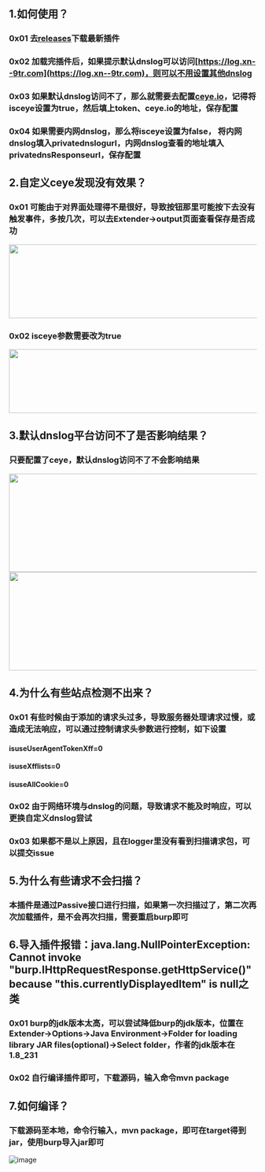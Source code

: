 ## 1.如何使用？
### 0x01 去[releases](https://github.com/f0ng/log4j2burpscanner/releases/)下载最新插件
### 0x02 加载完插件后，如果提示默认dnslog可以访问[https://log.xn--9tr.com](https://log.xn--9tr.com)，则可以不用设置其他dnslog
### 0x03 如果默认dnslog访问不了，那么就需要去配置[ceye.io](https://ceye.io)，记得将isceye设置为true，然后填上token、ceye.io的地址，保存配置
### 0x04 如果需要内网dnslog，那么将isceye设置为false， 将内网dnslog填入privatednslogurl，内网dnslog查看的地址填入privatednsResponseurl，保存配置

## 2.自定义ceye发现没有效果？
### 0x01 可能由于对界面处理得不是很好，导致按钮那里可能按下去没有触发事件，多按几次，可以去Extender→output页面查看保存是否成功
<img src="https://user-images.githubusercontent.com/48286013/145739783-e6b491ca-4959-4744-a1fe-4b15fb8287e2.png" width="800" height="150" />

### 0x02 isceye参数需要改为true
<img src="https://user-images.githubusercontent.com/48286013/145739853-58f0130c-b841-45ca-8559-6feea6e97efa.png" width="650" height="130" />


## 3.默认dnslog平台访问不了是否影响结果？
### 只要配置了ceye，默认dnslog访问不了不会影响结果
<img src="https://user-images.githubusercontent.com/48286013/145744984-1a2bd55d-8348-4863-8b68-bd0af03aa716.png" width="600" height="200" />
<img src="https://user-images.githubusercontent.com/48286013/145741263-14f6ec28-0fda-4211-ae3b-d67eed41d1db.png" width="650" height="200" />

## 4.为什么有些站点检测不出来？
### 0x01 有些时候由于添加的请求头过多，导致服务器处理请求过慢，或造成无法响应，可以通过控制请求头参数进行控制，如下设置
#### isuseUserAgentTokenXff=0
#### isuseXfflists=0
#### isuseAllCookie=0

### 0x02 由于网络环境与dnslog的问题，导致请求不能及时响应，可以更换自定义dnslog尝试
### 0x03 如果都不是以上原因，且在logger里没有看到扫描请求包，可以提交issue

## 5.为什么有些请求不会扫描？
### 本插件是通过Passive接口进行扫描，如果第一次扫描过了，第二次再次加载插件，是不会再次扫描，需要重启burp即可

## 6.导入插件报错：java.lang.NullPointerException: Cannot invoke "burp.IHttpRequestResponse.getHttpService()" because "this.currentlyDisplayedItem" is null之类
### 0x01 burp的jdk版本太高，可以尝试降低burp的jdk版本，位置在Extender→Options→Java Environment→Folder for loading library JAR files(optional)→Select folder，作者的jdk版本在1.8_231
### 0x02 自行编译插件即可，下载源码，输入命令mvn package

## 7.如何编译？
### 下载源码至本地，命令行输入，mvn package，即可在target得到jar，使用burp导入jar即可
![image](https://user-images.githubusercontent.com/48286013/146297735-1e19be83-2111-46e1-9e08-83697762ea7e.png)
